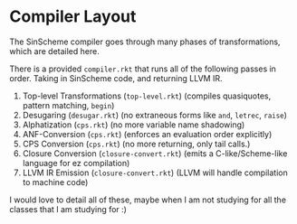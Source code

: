 # Compiler Layout #

The SinScheme compiler goes through many phases of transformations,
which are detailed here.


There is a provided `compiler.rkt`
that runs all of the following passes in order.
Taking in SinScheme code, and returning LLVM IR.

1. Top-level Transformations (`top-level.rkt`) (compiles quasiquotes, pattern matching, `begin`)
2. Desugaring (`desugar.rkt`) (no extraneous forms like `and`, `letrec`, `raise`)
3. Alphatization (`cps.rkt`) (no more variable name shadowing)
4. ANF-Conversion (`cps.rkt`) (enforces an evaluation order explicitly)
4. CPS Conversion (`cps.rkt`) (no more returning, only tail calls.)
5. Closure Conversion (`closure-convert.rkt`) (emits a C-like/Scheme-like language for ez compilation)
6. LLVM IR Emission (`closure-convert.rkt`) (LLVM will handle compilation to machine code)

I would love to detail all of these,
maybe when I am not studying for all the
classes that I am studying for :)
